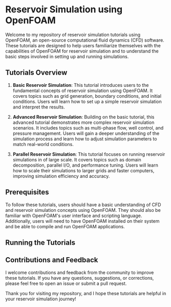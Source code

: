 # Reservoir Simulation using OpenFOAM

Welcome to my repository of reservoir simulation tutorials using OpenFOAM, an open-source computational fluid dynamics (CFD) software. These tutorials are designed to help users familiarize themselves with the capabilities of OpenFOAM for reservoir simulation and to understand the basic steps involved in setting up and running simulations.

## Tutorials Overview

1. **Basic Reservoir Simulation**: This tutorial introduces users to the fundamental concepts of reservoir simulation using OpenFOAM. It covers topics such as grid generation, boundary conditions, and initial conditions. Users will learn how to set up a simple reservoir simulation and interpret the results.

2. **Advanced Reservoir Simulation**: Building on the basic tutorial, this advanced tutorial demonstrates more complex reservoir simulation scenarios. It includes topics such as multi-phase flow, well control, and pressure management. Users will gain a deeper understanding of the simulation process and learn how to adjust simulation parameters to match real-world conditions.

3. **Parallel Reservoir Simulation**: This tutorial focuses on running reservoir simulations in of large scale. It covers topics such as domain decomposition, parallel I/O, and performance tuning. Users will learn how to scale their simulations to larger grids and faster computers, improving simulation efficiency and accuracy.

## Prerequisites

To follow these tutorials, users should have a basic understanding of CFD and reservoir simulation concepts using OpenFOAM. They should also be familiar with OpenFOAM's user interface and scripting language. Additionally, users will need to have OpenFOAM installed on their system and be able to compile and run OpenFOAM applications.

## Running the Tutorials

## Contributions and Feedback

I welcome contributions and feedback from the community to improve these tutorials. If you have any questions, suggestions, or corrections, please feel free to open an issue or submit a pull request.

Thank you for visiting my repository, and I hope these tutorials are helpful in your reservoir simulation journey!

